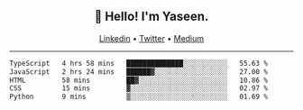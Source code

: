 <h2 align="center">👋 Hello! I'm Yaseen.</h2>
<p align="center">
  <a href="https://www.linkedin.com/in/yaseenkc/">Linkedin</a> •
  <a href="https://twitter.com/yaseeenkc">Twitter</a> •
  <a href="https://medium.com/@yaseen-kc">Medium</a>
</p>


<!--- 🔭 I’m currently working at []() as an  -->
<!--- - 💬 Ask me about **Javascript, React and Git** -->
<!--- - 📫 How to reach me: [@kc.yaseen](https://instagram.com/kc.yaseen) on Instagram -->
<!--- - ⚡ Fun fact: Big Fan of the :zap: emoji -->

-------

<!--START_SECTION:waka-->

```txt
TypeScript   4 hrs 58 mins   ██████████████░░░░░░░░░░░   55.63 %
JavaScript   2 hrs 24 mins   ██████▓░░░░░░░░░░░░░░░░░░   27.00 %
HTML         58 mins         ██▓░░░░░░░░░░░░░░░░░░░░░░   10.86 %
CSS          15 mins         ▓░░░░░░░░░░░░░░░░░░░░░░░░   02.97 %
Python       9 mins          ▒░░░░░░░░░░░░░░░░░░░░░░░░   01.69 %
```

<!--END_SECTION:waka-->
